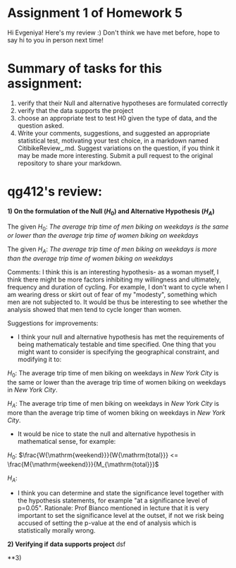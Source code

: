 # Assignment 1 of Homework 5

Hi Evgeniya! Here's my review :) Don't think we have met before, hope to say hi to you in person next time! 

# Summary of tasks for this assignment: 

1) verify that their Null and alternative hypotheses are formulated correctly
2) verify that the data supports the project
3) choose an appropriate test to test H0 given the type of data, and the question asked.
4) Write your comments, suggestions, and suggested an appropriate statistical test, motivating your test choice, in a markdown named CitibikeReview_<netID>.md. Suggest variations on the question, if you think it may be made more interesting.
Submit a pull request to the original repository to share your markdown.

# qg412's review:
**1) On the formulation of the Null ($H_0$) and Alternative Hypothesis ($H_A$)**

The given $H_0$: _The average trip time of men biking on weekdays is the same or lower than the average trip time of women biking on weekdays_

The given $H_A$: _The average trip time of men biking on weekdays is more than the average trip time of women biking on weekdays_

Comments: I think this is an interesting hypothesis- as a woman myself, I think there might be more factors inhibiting my willingness and ultimately, frequency and duration of cycling. For example, I don't want to cycle when I am wearing dress or skirt out of fear of my "modesty", something which men are not subjected to. It would be thus be interesting to see whether the analysis showed that men tend to cycle longer than women. 

Suggestions for improvements:   

- I think your null and alternative hypothesis has met the requirements of being mathematicaly testable and time specified. One thing that you might want to consider is specifying the geographical constraint, and modifying it to:

$H_0$: The average trip time of men biking on weekdays in _New York City_ is the same or lower than the average trip time of women biking on weekdays in _New York City_. 

$H_A$: The average trip time of men biking on weekdays in _New York City_ is more than the average trip time of women biking on weekdays in _New York City_.

- It would be nice to state the null and alternative hypothesis in mathematical sense, for example:

$H_0$: $\frac{W{\mathrm{weekend}}}{W{\mathrm{total}}} <= \frac{M{\mathrm{weekend}}}{M_{\mathrm{total}}}$

$H_A$:

- I think you can determine and state the significance level together with the hypothesis statements, for example "at a significance level of p=0.05". Rationale: Prof Bianco mentioned in lecture that it is very important to set the significance level at the outset, if not we risk being accused of setting the p-value at the end of analysis which is statistically morally wrong. 

**2) Verifying if data supports project** 
dsf


**3) 
